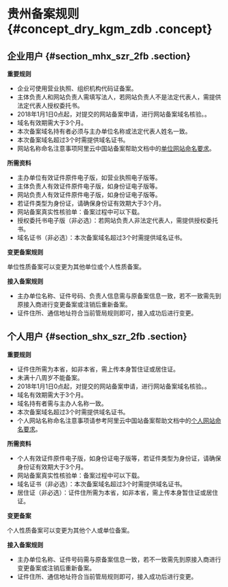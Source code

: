 # 贵州备案规则 {#concept_dry_kgm_zdb .concept}

## 企业用户 {#section_mhx_szr_2fb .section}

 **重要规则** 

-   企业可使用营业执照、组织机构代码证备案。
-   主体负责人和网站负责人需填写法人，若网站负责人不是法定代表人，需提供法定代表人授权委托书。
-   2018年1月1日0点起，对提交的网站备案申请，进行网站备案域名核验。。
-   域名有效期需大于3个月。
-   本次备案域名持有者必须与主办单位名称或法定代表人姓名一致。
-   本次备案域名超过3个时需提供域名证书。
-   网站名称命名注意事项阿里云中国站备案帮助文档中的[单位网站命名要求](https://help.aliyun.com/knowledge_detail/36948.html#title-yw5-zl7-utv)。

 **所需资料** 

-   主办单位有效证件原件电子版，如营业执照电子版等。
-   主体负责人有效证件原件电子版，如身份证电子版等。
-   网站负责人有效证件原件电子版，如身份证电子版等。
-   若证件类型为身份证，请确保身份证有效期大于3个月。
-   网站备案真实性核验单：备案过程中可以下载。
-   授权委托书电子版（非必选）：若网站负责人非法定代表人，需提供授权委托书。
-   域名证书（非必选）：本次备案域名超过3个时需提供域名证书。

 **变更备案规则** 

单位性质备案可以变更为其他单位或个人性质备案。

 **接入备案规则** 

-   主办单位名称、证件号码、负责人信息需与原备案信息一致，若不一致需先到原接入商进行变更备案或注销后重新备案。
-   证件住所、通信地址符合当前管局规则即可，接入成功后进行变更。

## 个人用户 {#section_shx_szr_2fb .section}

 **重要规则** 

-   证件住所需为本省，如非本省，需上传本身暂住证或居住证。
-   未满十八周岁不能备案。
-   2018年1月1日0点起，对提交的网站备案申请，进行网站备案域名核验。。
-   域名有效期需大于3个月。
-   域名持有者需与主办人名称一致。
-   本次备案域名超过3个时需提供域名证书。
-   个人网站名称命名注意事项请参考阿里云中国站备案帮助文档中的[个人网站命名要求](https://help.aliyun.com/knowledge_detail/36948.html#title-lhm-b1g-ehx)。

 **所需资料** 

-   个人有效证件原件电子版，如身份证电子版等，若证件类型为身份证，请确保身份证有效期大于3个月。
-   网站备案真实性核验单：备案过程中可以下载。
-   域名证书（非必选）：本次备案域名超过3个时需提供域名证书。
-   居住证（非必选）：证件住所需为本省，如非本省，需上传本身暂住证或居住证。

 **变更备案** 

个人性质备案可以变更为其他个人或单位备案。

 **接入备案规则** 

-   主办单位名称、证件号码需与原备案信息一致，若不一致需先到原接入商进行变更备案或注销后重新备案。
-   证件住所、通信地址符合当前管局规则即可，接入成功后进行变更。

